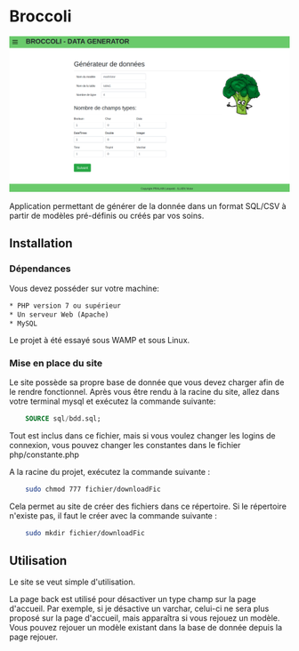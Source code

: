 # Broccoli

![index](https://github.com/Gouderg/app-Brocoli/blob/master/fichier/img/maquette/indexSite.png)

Application permettant de générer de la donnée dans un format SQL/CSV à partir de modèles pré-définis ou créés par vos soins. 


## Installation

### Dépendances

Vous devez posséder sur votre machine:
	
	* PHP version 7 ou supérieur
	* Un serveur Web (Apache)
	* MySQL

Le projet à été essayé sous WAMP et sous Linux.

### Mise en place du site

Le site possède sa propre base de donnée que vous devez charger afin de le rendre fonctionnel.
Après vous être rendu à la racine du site, allez dans votre terminal mysql et exécutez la commande suivante:
```sql
	SOURCE sql/bdd.sql;
```
Tout est inclus dans ce fichier, mais si vous voulez changer les logins de connexion, vous pouvez changer les constantes dans le fichier php/constante.php

A la racine du projet, exécutez la commande suivante : 
```bash
	sudo chmod 777 fichier/downloadFic
```

Cela permet au site de créer des fichiers dans ce répertoire.
Si le répertoire n'existe pas, il faut le créer avec la commande suivante :
```bash
	sudo mkdir fichier/downloadFic
```

## Utilisation

Le site se veut simple d'utilisation.

La page back est utilisé pour désactiver un type champ sur la page d'accueil. Par exemple, si je désactive un varchar, celui-ci ne sera plus proposé sur la page d'accueil, mais apparaîtra si vous rejouez un modèle.
Vous pouvez rejouer un modèle existant dans la base de donnée depuis la page rejouer.
